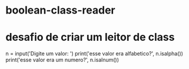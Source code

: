 # boolean-class-reader
# desafio de criar um leitor de class
n = input('Digite um valor: ')
print('esse valor era alfabetico?', n.isalpha())
print('esse valor era um numero?', n.isalnum())
